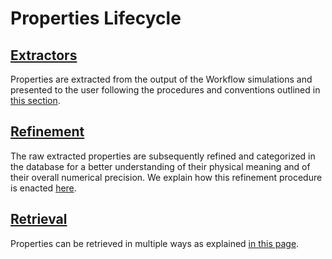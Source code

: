 # Properties Lifecycle

## [Extractors](extractor.md)

Properties are extracted from the output of the Workflow simulations and presented to the user following the procedures and conventions outlined in [this section](extractor.md).

## [Refinement](refinement.md)

The raw extracted properties are subsequently refined and categorized in the database for a better understanding of their physical meaning and of their overall numerical precision. We explain how this refinement procedure is enacted [here](refinement.md). 

## [Retrieval](retrieval.md)

Properties can be retrieved in multiple ways as explained [in this page](retrieval.md).
